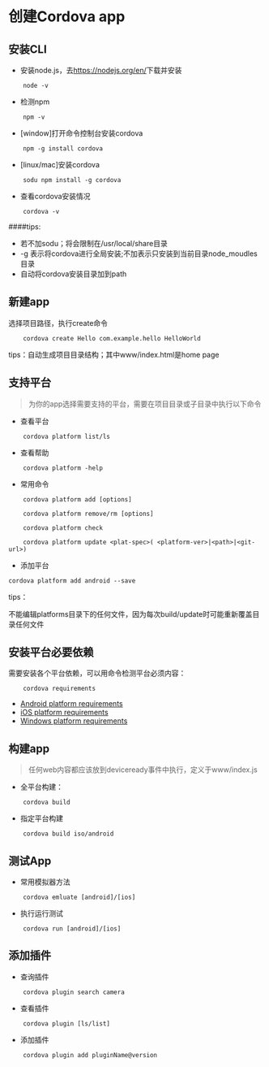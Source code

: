 # 创建Cordova app

## 安装CLI

+ 安装node.js，去<https://nodejs.org/en/>下载并安装
```
	node -v
```

+ 检测npm
```
	npm -v
```

+ [window]打开命令控制台安装cordova
```
	npm -g install cordova
```

+ [linux/mac]安装cordova
```
	sodu npm install -g cordova
```

+ 查看cordova安装情况
```
	cordova -v
```

####tips:

+ 若不加sodu；将会限制在/usr/local/share目录
+ -g 表示将cordova进行全局安装;不加表示只安装到当前目录node_moudles目录
+ 自动将cordova安装目录加到path

## 新建app

选择项目路径，执行create命令
```
	cordova create Hello com.example.hello HelloWorld
```

tips：自动生成项目目录结构；其中www/index.html是home page

## 支持平台
> 为你的app选择需要支持的平台，需要在项目目录或子目录中执行以下命令

+ 查看平台
```
	cordova platform list/ls
```
+ 查看帮助
```
	cordova platform -help
```
+ 常用命令
```
	cordova platform add [options]

	cordova platform remove/rm [options]
	
	cordova platform check 
	
	cordova platform update <plat-spec>( <platform-ver>|<path>|<git-url>)
```
+ 添加平台
```
cordova platform add android --save
```

tips：

不能编辑platforms目录下的任何文件，因为每次build/update时可能重新覆盖目录任何文件

## 安装平台必要依赖

需要安装各个平台依赖，可以用命令检测平台必须内容：
```
	cordova requirements 
```

+ [Android platform requirements](http://cordova.apache.org/docs/en/latest/guide/platforms/android/index.html#requirements-and-support)
+ [iOS platform requirements](http://cordova.apache.org/docs/en/latest/guide/platforms/ios/index.html#requirements-and-support)
+ [Windows platform requirements](http://cordova.apache.org/docs/en/latest/guide/platforms/win8/index.html#requirements-and-support)

## 构建app
> 任何web内容都应该放到deviceready事件中执行，定义于www/index.js

+ 全平台构建：
```
	cordova build
```
+ 指定平台构建
```
	cordova build iso/android
```
## 测试App

+ 常用模拟器方法
```
	cordova emluate [android]/[ios]
```
+ 执行运行测试
```
	cordova run [android]/[ios]
```
## 添加插件

+ 查询插件
```
	cordova plugin search camera
```

+ 查看插件
```
	cordova plugin [ls/list]
```

+ 添加插件
```
	cordova plugin add pluginName@version

```









